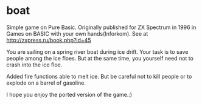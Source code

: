# boat
Simple game on Pure Basic.
Originally published for ZX Spectrum in 1996 in Games on BASIC with your own hands(Inforkom).
See at http://zxpress.ru/book.php?id=45

You are sailing on a spring river boat during ice drift. Your task is to save people among the ice floes. But at the same time, you yourself need not to crash into the ice floe.

Added fire functions able to melt ice. But be careful not to kill people or to explode on a barrel of gasoline.

I hope you enjoy the ported version of the game.:)